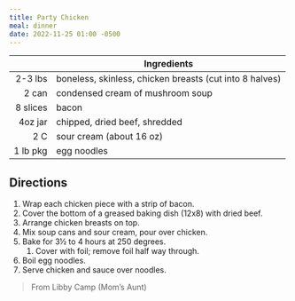 ```yaml
---
title: Party Chicken
meal: dinner
date: 2022-11-25 01:00 -0500
---
```


|| Ingredients |
|-:|-|
2-3 lbs  | boneless, skinless, chicken breasts (cut into 8 halves)
2 can    | condensed cream of mushroom soup
8 slices | bacon
4oz jar  | chipped, dried beef, shredded
2 C      | sour cream (about 16 oz)
1 lb pkg | egg noodles

## Directions

1. Wrap each chicken piece with a strip of bacon.
2. Cover the bottom of a greased baking dish (12x8) with dried beef.
3. Arrange chicken breasts on top.
4. Mix soup cans and sour cream, pour over chicken.
5. Bake for 3½ to 4 hours at 250 degrees.
	1. Cover with foil; remove foil half way through.
6. Boil egg noodles.
7. Serve chicken and sauce over noodles.

> From Libby Camp (Mom’s Aunt)
